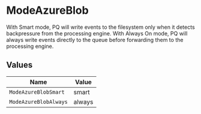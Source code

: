 # ModeAzureBlob

With Smart mode, PQ will write events to the filesystem only when it detects backpressure from the processing engine. With Always On mode, PQ will always write events directly to the queue before forwarding them to the processing engine.


## Values

| Name                  | Value                 |
| --------------------- | --------------------- |
| `ModeAzureBlobSmart`  | smart                 |
| `ModeAzureBlobAlways` | always                |